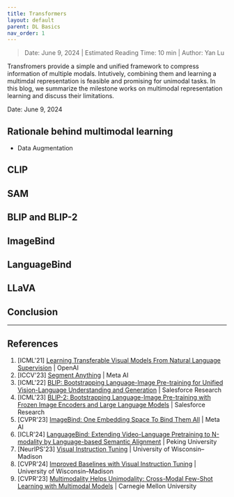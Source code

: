 ```yaml
---
title: Transformers
layout: default
parent: DL Basics
nav_order: 1
---
```

> Date: June 9, 2024 | Estimated Reading Time: 10 min | Author: Yan Lu

Transfromers provide a simple and unified framework to compress information of multiple modals. Intutively, combining them and learning a multimdal representation is feasible and promising for unimodal tasks. In this blog, we summarize the milestone works on multimodal representation learning and discuss their limitations.

Date: June 9, 2024

## Rationale behind multimodal learning
- Data Augmentation

## CLIP

## SAM

## BLIP and BLIP-2

## ImageBind

## LanguageBind

## LLaVA

## Conclusion

----
## References
1. [ICML'21] [Learning Transferable Visual Models From Natural Language Supervision](http://proceedings.mlr.press/v139/radford21a) | OpenAI 
2. [ICCV'23] [Segment Anything](https://arxiv.org/abs/2304.02643) | Meta AI
3. [ICML'22] [BLIP: Bootstrapping Language-Image Pre-training for Unified Vision-Language Understanding and Generation](https://arxiv.org/abs/2201.12086) | Salesforce Research
4. [ICML'23] [BLIP-2: Bootstrapping Language-Image Pre-training with Frozen Image Encoders and Large Language Models](https://arxiv.org/abs/2301.12597) | Salesforce Research
5. [CVPR'23] [ImageBind: One Embedding Space To Bind Them All](https://arxiv.org/abs/2305.05665) | Meta AI
6. [ICLR'24] [LanguageBind: Extending Video-Language Pretraining to N-modality by Language-based Semantic Alignment](https://github.com/PKU-YuanGroup/LanguageBind) | Peking University
7. [NeurIPS'23] [Visual Instruction Tuning](https://llava-vl.github.io/) | University of Wisconsin–Madison
8. [CVPR'24] [Improved Baselines with Visual Instruction Tuning](https://arxiv.org/abs/2310.03744) | University of Wisconsin–Madison
9. [CVPR'23] [Multimodality Helps Unimodality:
Cross-Modal Few-Shot Learning with Multimodal Models](https://linzhiqiu.github.io/papers/cross_modal/) | Carnegie Mellon University